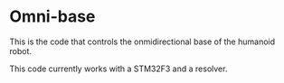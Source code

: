 # Omni-base

This is the code that controls the onmidirectional base of the humanoid robot.

This code currently works with a STM32F3 and a resolver.
